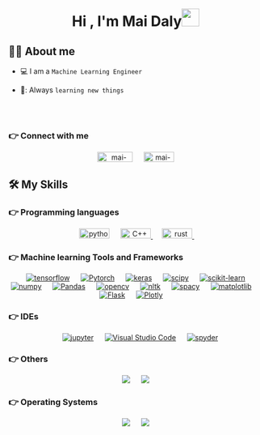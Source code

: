 <h1 align="center">Hi , I'm Mai Daly<img src="https://media.giphy.com/media/hvRJCLFzcasrR4ia7z/giphy.gif" width="35"></h1>
<!--
<p align="center">
  <a  href="https://github.com/DenverCoder1/readme-typing-svg"><img src="https://readme-typing-svg.herokuapp.com?lines=Machine+Learning+Engineer" ></a>
</p>

<img src="https://komarev.com/ghpvc/?username=maidaly&label=Views&color=brightgreen&style=flat-square" alt="views on github" />
-->

## :sassy_man:  About me
-  💻 I am a `Machine Learning Engineer` 
<!--- Know about my experiences [RESUME](https://drive.google.com/file/d/1jF2TJj6wvRg5-oJHJDk4iubxp[](url)e6r-fDb/view?usp=sharing).-->
- 📖: Always `learning new things`

<br>
<br>




###  👉 Connect with me
<p align="center">
<a href="https://www.linkedin.com/in/mai-daly-010506167" target="blank"><img align="center" src="https://img.shields.io/badge/-LinkedIn-blue?style=plastic&logo=linkedin&logoColor=white" alt="mai-daly-010506167" height="20" width="70" /></a>
&emsp;
<a href="mailto:mai.daly6@gmail.com" target="blank"><img align="center" src="https://img.shields.io/badge/-Gmail-red?style=plastic&logo=gmail&logoColor=white" alt="mai-gmail" height="20" width="60" /></a>
	
</p>

## 🛠️ My Skills

### 👉 Programming languages

<p align="center"> 
  &emsp; 
   <img
      src="https://img.shields.io/badge/-Python-gold?style=plastic&logo=python&logoColor=black" alt="python"
      width="60" height="20" /> </a>
  &emsp;
  <a href="https://www.w3schools.com/cpp/" target="_blank"> 
    <img alt="C++" src="https://img.shields.io/badge/C++%20-%2300599C.svg?style=plastic&logo=c%2B%2B&logoColor=white" width="60" height="20">
  </a> 
  &emsp;
  <a href="https://www.rust-lang.org/" target="_blank">
  <img
      src="https://img.shields.io/badge/-Rust-crimson?style=plastic&logo=rust&logoColor=white" alt="rust"
      width="60" height="20" /> </a>
  &emsp;

</p>

 ### 👉 Machine learning Tools and Frameworks
 
<p align="center">
  &emsp;
    <a href="#"><img alt="tensorflow" src="https://img.shields.io/badge/-Tensorflow-orange?style=plastic&logo=tensorFlow&logoColor=white"></a>
  &emsp;
    <a href="#"><img alt="Pytorch" src="https://img.shields.io/badge/-PyTorch-slategray%20?style=plastic&logo=pytorch&logoColor=#EE4C2C"></a>
  &emsp;
 <a href="#"><img alt="keras" src="https://img.shields.io/badge/-Keras-%23D52809?style=plastic&logo=keras&logoColor=white"></a>
  &emsp;
 <a href="#"><img alt="scipy" src="https://img.shields.io/badge/-SciPy-blue?style=plastic&logo=scipy&logoColor=white"></a>
  &emsp;
    <a href="#"><img alt="scikit-learn" src="https://img.shields.io/badge/-scikit--learn-red?style=plastic&logo=scikit-learn&logoColor=white"></a>
  &emsp;
    <a href="#"><img alt="numpy" src="https://img.shields.io/badge/-Numpy-blue?style=plastic&logo=numpy&logoColor=white"></a>
  &emsp;
    <a href="#"><img alt="Pandas" img src="https://img.shields.io/badge/-Pandas-9cf?style=plastic&logo=pandas&logoColor=black"></a>
  &emsp;
    <a href="#"><img alt="opencv" src="https://img.shields.io/badge/-OpenCV-indianred?style=plastic&logo=opencv&logoColor=white"></a>
  &emsp;
    <a href="#"><img alt="nltk" src="https://img.shields.io/badge/-NLTK-%23D5611E?style=plastic&logo=python&logoColor=white"></a>
  &emsp;
    <a href="#"><img alt="spacy" src="https://img.shields.io/badge/-SpaCy-lightsteelblue?&style=plastic&logo=slides&logoColor=black"></a>
  &emsp;
     <a href="#"><img alt="matplotlib" src="https://img.shields.io/badge/-Matplotlib-steelblue%20?style=plastic&logo=codacy&logoColor=white"></a>
  &emsp;
 <a href="#"><img alt="Flask" src="https://img.shields.io/badge/-Flask-lightslategray%20%20?style=plastic&logo=flask&logoColor=black"></a>
  &emsp;
 <a href="#"><img alt="Plotly" src="https://img.shields.io/badge/-Plotly-%2345598A?style=plastic&logo=plotly&logoColor=white"></a>
  &emsp;
</p>

 ### 👉 IDEs
 
<p align="center">
  &emsp;
   <a href="#"><img alt="jupyter" src="https://img.shields.io/badge/-Jupyter%20Notebook-orange?style=plastic&logo=jupyter&logoColor=white"></a>
  &emsp;
    <a href="#"><img alt="Visual Studio Code" src="https://img.shields.io/badge/Visual%20Studio%20Code-0078d7.svg?style=plastic&logo=visual-studio-code&logoColor=white"></a>
  &emsp;
    <a href="#"><img alt="spyder" src="https://img.shields.io/badge/-Spyder%20IDE-chocolate%20%20?style=plastic&logo=spyderide&logoColor=white" /></a>
</p>

 ### 👉 Others
 <p align="center">
  &emsp;
    <a href="#"><img src="https://img.shields.io/badge/-Docker-cornflowerblue%20?style=plastic&logo=docker&logoColor=white"></a>
  &emsp;
    <a href="#"><img src="https://img.shields.io/badge/-Git-tomato%20%20?style=plastic&logo=git&logoColor=white"></a>
  &emsp;
</p>

 ### 👉 Operating Systems
 
<p align="center">
  &emsp;
    <a href="#"><img src="https://img.shields.io/badge/Linux-FCC624?style=plastic&logo=linux&logoColor=black"></a>
  &emsp;
    <a href="#"><img src="https://img.shields.io/badge/Windows-0078D6?style=plastic&logo=windows&logoColor=white"></a>
  &emsp;
</p>

<br/>


<!--
## 🔥 Streak Stats
<p align="center"><img src="https://github-readme-streak-stats.herokuapp.com?user=maidaly&theme=dark&date_format=M%20j%5B%2C%20Y%5D" alt="maidaly" /></p>

## 📊 Github Stats
-->
<!--
This part is commented to remove the comment. remove the previous line.
  <summary><b>💻 GitHub Profile Stats</b></summary>
  <br/>
  <p align="center">
    <a href="https://github.com/anuraghazra/github-readme-stats"><img alt="maidaly's Github Stats" src="https://github-readme-stats.vercel.app/api?username=maidaly&show_icons=true&count_private=true&theme=algolia" height="192px"/></a>
<br/>
  &nbsp;
	  <img src="https://github-readme-stats.vercel.app/api/top-langs?username=maidaly&langs_count=10&show_icons=true&locale=en&layout=compact&theme=algolia" alt="maidaly" height="192px"/>
  <br/>
  <b>Note:</b> Top languages is only a metric of the languages my public code consists of and doesn't reflect experience or skill level.
  </p>

----

  <summary><b>⚡ Recent GitHub Activity</b></summary>
  <br/>
   <a href="https://github.com/maidaly"><img alt="mai-daly's Activity Graph" src="https://activity-graph.herokuapp.com/graph?username=maidaly&custom_title=maidaly's%20Contribution%20Graph&theme=react-dark" /></a>
  <br/>
-->

<br/>
